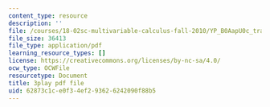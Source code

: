 ```yaml
---
content_type: resource
description: ''
file: /courses/18-02sc-multivariable-calculus-fall-2010/YP_B0AapU0c_transcript.pdf
file_size: 36413
file_type: application/pdf
learning_resource_types: []
license: https://creativecommons.org/licenses/by-nc-sa/4.0/
ocw_type: OCWFile
resourcetype: Document
title: 3play pdf file
uid: 62873c1c-e0f3-4ef2-9362-6242090f88b5
---
```

